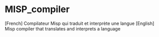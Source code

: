 # MISP_compiler
[French] Compilateur Misp qui traduit et interprète une langue  [English] Misp compiler that translates and interprets a language
